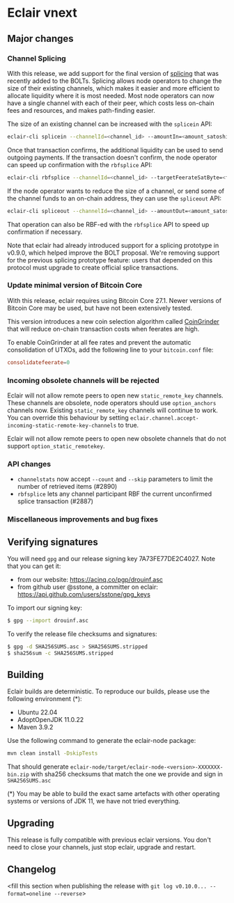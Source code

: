 # Eclair vnext

<insert here a high-level description of the release>

## Major changes

### Channel Splicing

With this release, we add support for the final version of [splicing](https://github.com/lightning/bolts/pull/1160) that was recently added to the BOLTs.
Splicing allows node operators to change the size of their existing channels, which makes it easier and more efficient to allocate liquidity where it is most needed.
Most node operators can now have a single channel with each of their peer, which costs less on-chain fees and resources, and makes path-finding easier.

The size of an existing channel can be increased with the `splicein` API:

```sh
eclair-cli splicein --channelId=<channel_id> --amountIn=<amount_satoshis>
```

Once that transaction confirms, the additional liquidity can be used to send outgoing payments.
If the transaction doesn't confirm, the node operator can speed up confirmation with the `rbfsplice` API:

```sh
eclair-cli rbfsplice --channelId=<channel_id> --targetFeerateSatByte=<feerate_satoshis_per_byte> --fundingFeeBudgetSatoshis=<maximum_on_chain_fee_satoshis>
```

If the node operator wants to reduce the size of a channel, or send some of the channel funds to an on-chain address, they can use the `spliceout` API:

```sh
eclair-cli spliceout --channelId=<channel_id> --amountOut=<amount_satoshis> --scriptPubKey=<on_chain_address>
```

That operation can also be RBF-ed with the `rbfsplice` API to speed up confirmation if necessary.

Note that eclair had already introduced support for a splicing prototype in v0.9.0, which helped improve the BOLT proposal.
We're removing support for the previous splicing prototype feature: users that depended on this protocol must upgrade to create official splice transactions.

### Update minimal version of Bitcoin Core

With this release, eclair requires using Bitcoin Core 27.1.
Newer versions of Bitcoin Core may be used, but have not been extensively tested.

This version introduces a new coin selection algorithm called  [CoinGrinder](https://github.com/bitcoin/bitcoin/blob/master/doc/release-notes/release-notes-27.0.md#wallet) that will reduce on-chain transaction costs when feerates are high.

To enable CoinGrinder at all fee rates and prevent the automatic consolidation of UTXOs, add the following line to your `bitcoin.conf` file:

```conf
consolidatefeerate=0
```

### Incoming obsolete channels will be rejected

Eclair will not allow remote peers to open new `static_remote_key` channels. These channels are obsolete, node operators should use `option_anchors` channels now.
Existing `static_remote_key` channels will continue to work. You can override this behaviour by setting `eclair.channel.accept-incoming-static-remote-key-channels` to true.

Eclair will not allow remote peers to open new obsolete channels that do not support `option_static_remotekey`.

### API changes

- `channelstats` now accept `--count` and `--skip` parameters to limit the number of retrieved items (#2890)
- `rbfsplice` lets any channel participant RBF the current unconfirmed splice transaction (#2887)

### Miscellaneous improvements and bug fixes

<insert changes>

## Verifying signatures

You will need `gpg` and our release signing key 7A73FE77DE2C4027. Note that you can get it:

- from our website: https://acinq.co/pgp/drouinf.asc
- from github user @sstone, a committer on eclair: https://api.github.com/users/sstone/gpg_keys

To import our signing key:

```sh
$ gpg --import drouinf.asc
```

To verify the release file checksums and signatures:

```sh
$ gpg -d SHA256SUMS.asc > SHA256SUMS.stripped
$ sha256sum -c SHA256SUMS.stripped
```

## Building

Eclair builds are deterministic. To reproduce our builds, please use the following environment (*):

- Ubuntu 22.04
- AdoptOpenJDK 11.0.22
- Maven 3.9.2

Use the following command to generate the eclair-node package:

```sh
mvn clean install -DskipTests
```

That should generate `eclair-node/target/eclair-node-<version>-XXXXXXX-bin.zip` with sha256 checksums that match the one we provide and sign in `SHA256SUMS.asc`

(*) You may be able to build the exact same artefacts with other operating systems or versions of JDK 11, we have not tried everything.

## Upgrading

This release is fully compatible with previous eclair versions. You don't need to close your channels, just stop eclair, upgrade and restart.

## Changelog

<fill this section when publishing the release with `git log v0.10.0... --format=oneline --reverse`>
